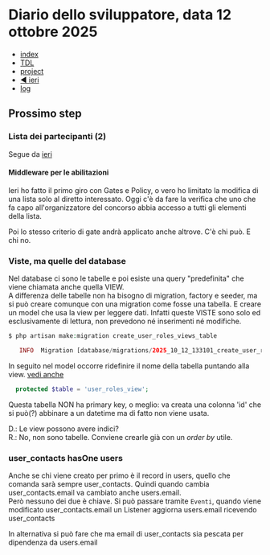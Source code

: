 # Diario dello sviluppatore, data 12 ottobre 2025

* [index](../index.md)
* [TDL](../TDL.md)
* [project](https://github.com/users/mrai64/projects/1)
* [◀️ ieri](./2025-10-11_IT.md)
* [log](/storage/logs/laravel.log)

## Prossimo step

### Lista dei partecipanti (2)

Segue da [ieri](./2025-10-11_IT.md#lista-dei-partecipanti-2)

#### Middleware per le abilitazioni

Ieri ho fatto il primo giro con Gates e Policy, o vero ho
limitato la modifica di una lista solo al diretto interessato.
Oggi c'è da fare la verifica che uno che fa capo all'organizzatore
del concorso abbia accesso a tutti gli elementi della lista.

Poi lo stesso criterio di gate andrà applicato anche altrove.
C'è chi può. E chi no.

### Viste, ma quelle del database

Nel database ci sono le tabelle e poi esiste una query "predefinita"
che viene chiamata anche quella VIEW.  
A differenza delle tabelle non ha bisogno di migration, factory e seeder,
ma si può creare comunque con una migration come fosse una tabella.
E creare un model che usa la view per leggere dati. Infatti queste
VISTE sono solo ed esclusivamente di lettura, non prevedono né
inserimenti né modifiche.

```php
$ php artisan make:migration create_user_roles_views_table

   INFO  Migration [database/migrations/2025_10_12_133101_create_user_roles_views_table.php] created successfully.  
```

In seguito nel model occorre ridefinire il nome della tabella puntando alla view.
[vedi anche](https://laravel.com/docs/12.x/eloquent#table-names)

```php
  protected $table = 'user_roles_view';
```

Questa tabella NON ha primary key, o meglio: va creata una colonna 'id'
che si può(?) abbinare a un datetime ma di fatto non viene usata.

D.: Le view possono avere indici?  
R.: No, non sono tabelle. Conviene crearle già con un *order by* utile.

### user_contacts hasOne users

Anche se chi viene creato per primo è il record in users,
quello che comanda sarà sempre user_contacts. Quindi quando cambia
user_contacts.email va cambiato anche users.email.  
Però nessuno dei due è chiave.
Si può passare tramite `Eventi`, quando viene modificato user_contacts.email un Listener aggiorna users.email ricevendo user_contacts

In alternativa si può fare che ma email di user_contacts sia pescata
per dipendenza da users.email
